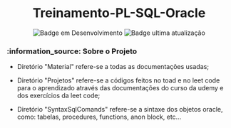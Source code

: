 <h1 align = center> Treinamento-PL-SQL-Oracle </h1>
       
<div align="center">
  
![Badge em Desenvolvimento](https://img.shields.io/badge/STATUS-EM%20DESENVOLVIMENTO-blue?style=for-the-badge)
![Badge ultima atualização](https://img.shields.io/github/last-commit/JeanCampos1604/Treinamento-PL-SQL-Oracle?color=blue&label=%C3%9Altimo%20Update&style=for-the-badge)
</div>

<h3> 
    :information_source:  Sobre o Projeto
</h3>

- Diretório "Material" refere-se a todas as documentações usadas;

- Diretório "Projetos" refere-se a códigos feitos no toad e no leet code para o aprendizado através das documentações do curso da udemy 
e dos exercícios da leet code;

- Diretório "SyntaxSqlComands" refere-se a sintaxe dos objetos oracle, como: tabelas, procedures, functions, anon block, etc... 